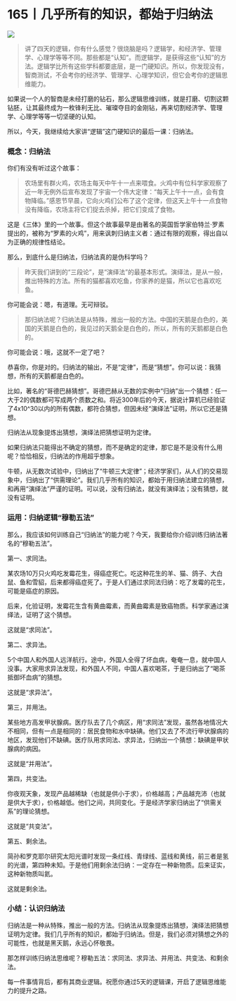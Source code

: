 # 165丨几乎所有的知识，都始于归纳法

![](../img/f697eda970314e0d246cd7632fe28662.jpg)

> 讲了四天的逻辑，你有什么感觉？很烧脑是吗？逻辑学，和经济学、管理学、心理学等等不同。那些都是“认知”。而逻辑学，是获得这些“认知”的方法。逻辑学比所有这些学科都要底层，是一门硬知识。所以，你发现没有，智商测试，不会考你的经济学、管理学、心理学知识，但它会考你的逻辑思维能力。

如果说一个人的智商是未经打磨的钻石，那么逻辑思维训练，就是打磨、切割这颗钻胚，让其最终成为一枚锋利无比、璀璨夺目的金刚钻，再来切割经济学、管理学、心理学等等一切坚硬的认知。

所以，今天，我继续给大家讲“逻辑”这门硬知识的最后一课：归纳法。

### 概念：归纳法

你们有没有听过这个故事：

> 农场里有群火鸡，农场主每天中午十一点来喂食。火鸡中有位科学家观察了近一年无例外后宣布发现了宇宙一个伟大定律：“每天上午十一点，会有食物降临。”感恩节早晨，它向火鸡们公布了这个定律，但这天上午十一点食物没有降临，农场主将它们捉去杀掉，把它们变成了食物。

这是《三体》里的一个故事。但这个故事最早是由著名的英国哲学家伯特兰·罗素提出的，被称为“罗素的火鸡”，用来讽刺归纳主义者：通过有限的观察，得出自以为正确的规律性结论。

那么，到底什么是归纳法，归纳法真的是伪科学吗？

> 昨天我们讲到的“三段论”，是“演绎法”的最基本形式。演绎法，是从一般，推出特殊的方法。所有的猫都喜欢吃鱼，你家养的是猫，所以它也喜欢吃鱼。

你可能会说：嗯，有道理。无可辩驳。

> 那归纳法呢？归纳法是从特殊，推出一般的方法。中国的天鹅是白色的，美国的天鹅是白色的，我见过的天鹅全是白色的，所以，所有的天鹅都是白色的。

你可能会说：哦，这就不一定了吧？

恭喜你，你是对的。归纳法的输出，不是“定律”，而是“猜想”。你可以说：我猜想，所有的天鹅都是白色的。

比如，著名的“哥德巴赫猜想”。哥德巴赫从无数的实例中“归纳”出一个猜想：任一大于2的偶数都可写成两个质数之和。将近300年后的今天，据说计算机已经验证了4x10^30以内的所有偶数，都符合猜想，但因未经“演绎法”证明，所以它还是猜想。

归纳法从现象提炼出猜想，演绎法把猜想证明为定律。

如果归纳法只能得出不确定的猜想，而不是确定的定律，那它是不是没有什么用呢？恰恰相反，归纳法的作用超乎想象。

牛顿，从无数次试验中，归纳出了“牛顿三大定律”；经济学家们，从人们的交易现象中，归纳出了“供需理论”。我们几乎所有的知识，都始于用归纳法建立的猜想，和再用“演绎法”严谨的证明。可以说，没有归纳法，就没有演绎法；没有猜想，就没有证明。

### 运用：归纳逻辑“穆勒五法”

那么，我应该如何训练自己“归纳法”的能力呢？今天，我要给你介绍训练归纳法著名的“穆勒五法”。

第一、求同法。

某农场10万只火鸡吃发霉花生，得癌症死亡。吃这种花生的羊、猫、鸽子、大白鼠、鱼和雪貂，后来都得癌症死了。于是人们通过求同法归纳：吃了发霉的花生，可能是癌症的原因。

后来，化验证明，发霉花生含有黄曲霉素，而黄曲霉素是致癌物质。科学家通过演绎法，证明了这个猜想。

这就是“求同法”。

第二、求异法。

5个中国人和外国人远洋航行。途中，外国人全得了坏血病，奄奄一息，就中国人没事。大家用求异法发现，和外国人不同，中国人喜欢喝茶，于是归纳出了“喝茶抵御坏血病”的猜想。

这就是“求异法”。

第三，并用法。

某些地方高发甲状腺病。医疗队去了几个病区，用“求同法”发现，虽然各地情况大不相同，但有一点是相同的：居民食物和水中缺碘。他们又去了不流行甲状腺病的地区，发现他们不缺碘。医疗队用求同法、求异法，归纳出一个猜想：缺碘是甲状腺病的病因。

这就是“并用法”。

第四，共变法。

你夜观天象，发现产品越稀缺（也就是供小于求），价格越高；产品越充沛（也就是供大于求），价格越低。他们之间，共同变化。于是经济学家归纳出了“供需关系”的理论猜想。

这就是“共变法”。

第五、剩余法。

简孙和罗克耶尔研究太阳光谱时发现一条红线、青绿线、蓝线和黄线，前三者是氢的光谱，第四种未知。于是他们用剩余法归纳：一定存在一种新物质。后来证实，这种新物质叫氦。

这就是剩余法。

### 小结：认识归纳法

归纳法是一种从特殊，推出一般的方法。归纳法从现象提炼出猜想，演绎法把猜想证明为定律。我们几乎所有的知识，都始于归纳法。但是，我们必须对猜想之外的可能性，也就是黑天鹅，永远心怀敬畏。

那怎样训练归纳法思维呢？穆勒五法：求同法、求异法、并用法、共变法、和剩余法。

每一件事情背后，都有其商业逻辑。祝愿你通过5天的逻辑课，开启了逻辑思维能力的提升之路。